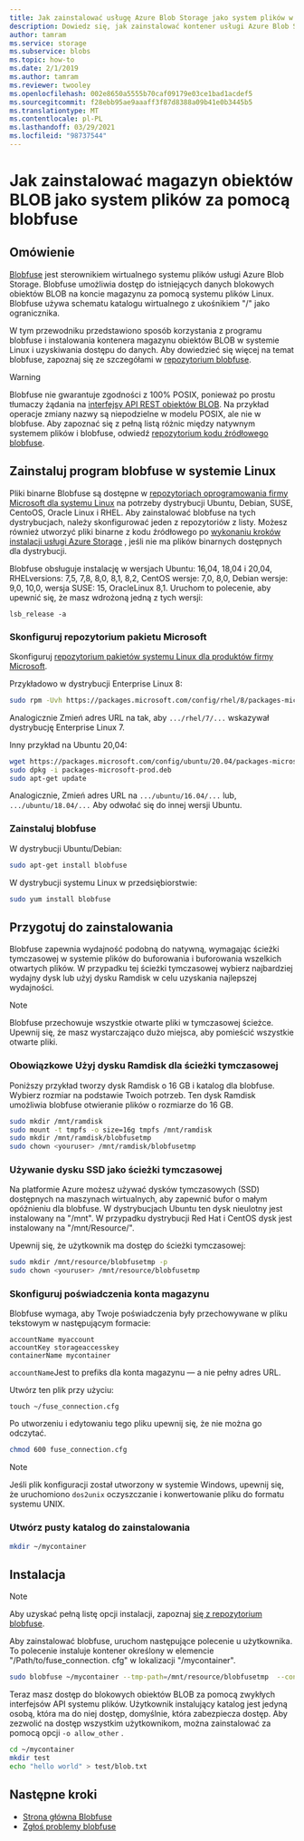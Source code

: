 ```yaml
---
title: Jak zainstalować usługę Azure Blob Storage jako system plików w systemie Linux | Microsoft Docs
description: Dowiedz się, jak zainstalować kontener usługi Azure Blob Storage za pomocą blobfuse, wirtualnego sterownika systemu plików w systemie Linux.
author: tamram
ms.service: storage
ms.subservice: blobs
ms.topic: how-to
ms.date: 2/1/2019
ms.author: tamram
ms.reviewer: twooley
ms.openlocfilehash: 002e8650a5555b70caf09179e03ce1bad1acdef5
ms.sourcegitcommit: f28ebb95ae9aaaff3f87d8388a09b41e0b3445b5
ms.translationtype: MT
ms.contentlocale: pl-PL
ms.lasthandoff: 03/29/2021
ms.locfileid: "98737544"
---
```

# <a name="how-to-mount-blob-storage-as-a-file-system-with-blobfuse"></a>Jak zainstalować magazyn obiektów BLOB jako system plików za pomocą blobfuse

## <a name="overview"></a>Omówienie
[Blobfuse](https://github.com/Azure/azure-storage-fuse) jest sterownikiem wirtualnego systemu plików usługi Azure Blob Storage. Blobfuse umożliwia dostęp do istniejących danych blokowych obiektów BLOB na koncie magazynu za pomocą systemu plików Linux. Blobfuse używa schematu katalogu wirtualnego z ukośnikiem "/" jako ogranicznika.  

W tym przewodniku przedstawiono sposób korzystania z programu blobfuse i instalowania kontenera magazynu obiektów BLOB w systemie Linux i uzyskiwania dostępu do danych. Aby dowiedzieć się więcej na temat blobfuse, zapoznaj się ze szczegółami w [repozytorium blobfuse](https://github.com/Azure/azure-storage-fuse).

> [!WARNING]
> Blobfuse nie gwarantuje zgodności z 100% POSIX, ponieważ po prostu tłumaczy żądania na [interfejsy API REST obiektów BLOB](/rest/api/storageservices/blob-service-rest-api). Na przykład operacje zmiany nazwy są niepodzielne w modelu POSIX, ale nie w blobfuse.
> Aby zapoznać się z pełną listą różnic między natywnym systemem plików i blobfuse, odwiedź [repozytorium kodu źródłowego blobfuse](https://github.com/azure/azure-storage-fuse).
> 

## <a name="install-blobfuse-on-linux"></a>Zainstaluj program blobfuse w systemie Linux
Pliki binarne Blobfuse są dostępne w [repozytoriach oprogramowania firmy Microsoft dla systemu Linux](/windows-server/administration/Linux-Package-Repository-for-Microsoft-Software) na potrzeby dystrybucji Ubuntu, Debian, SUSE, CentoOS, Oracle Linux i RHEL. Aby zainstalować blobfuse na tych dystrybucjach, należy skonfigurować jeden z repozytoriów z listy. Możesz również utworzyć pliki binarne z kodu źródłowego po [wykonaniu kroków instalacji usługi Azure Storage](https://github.com/Azure/azure-storage-fuse/wiki/1.-Installation#option-2---build-from-source) , jeśli nie ma plików binarnych dostępnych dla dystrybucji.

Blobfuse obsługuje instalację w wersjach Ubuntu: 16,04, 18,04 i 20,04, RHELversions: 7,5, 7,8, 8,0, 8,1, 8,2, CentOS wersje: 7,0, 8,0, Debian wersje: 9,0, 10,0, wersja SUSE: 15, OracleLinux 8,1. Uruchom to polecenie, aby upewnić się, że masz wdrożoną jedną z tych wersji:
```
lsb_release -a
```

### <a name="configure-the-microsoft-package-repository"></a>Skonfiguruj repozytorium pakietu Microsoft
Skonfiguruj [repozytorium pakietów systemu Linux dla produktów firmy Microsoft](/windows-server/administration/Linux-Package-Repository-for-Microsoft-Software).

Przykładowo w dystrybucji Enterprise Linux 8:
```bash
sudo rpm -Uvh https://packages.microsoft.com/config/rhel/8/packages-microsoft-prod.rpm
```

Analogicznie Zmień adres URL na tak, aby `.../rhel/7/...` wskazywał dystrybucję Enterprise Linux 7.

Inny przykład na Ubuntu 20,04:
```bash
wget https://packages.microsoft.com/config/ubuntu/20.04/packages-microsoft-prod.deb
sudo dpkg -i packages-microsoft-prod.deb
sudo apt-get update
```

Analogicznie, Zmień adres URL na `.../ubuntu/16.04/...` lub, `.../ubuntu/18.04/...` Aby odwołać się do innej wersji Ubuntu.

### <a name="install-blobfuse"></a>Zainstaluj blobfuse

W dystrybucji Ubuntu/Debian:
```bash
sudo apt-get install blobfuse
```

W dystrybucji systemu Linux w przedsiębiorstwie:
```bash    
sudo yum install blobfuse
```

## <a name="prepare-for-mounting"></a>Przygotuj do zainstalowania
Blobfuse zapewnia wydajność podobną do natywną, wymagając ścieżki tymczasowej w systemie plików do buforowania i buforowania wszelkich otwartych plików. W przypadku tej ścieżki tymczasowej wybierz najbardziej wydajny dysk lub użyj dysku Ramdisk w celu uzyskania najlepszej wydajności. 

> [!NOTE]
> Blobfuse przechowuje wszystkie otwarte pliki w tymczasowej ścieżce. Upewnij się, że masz wystarczająco dużo miejsca, aby pomieścić wszystkie otwarte pliki. 
> 

### <a name="optional-use-a-ramdisk-for-the-temporary-path"></a>Obowiązkowe Użyj dysku Ramdisk dla ścieżki tymczasowej
Poniższy przykład tworzy dysk Ramdisk o 16 GB i katalog dla blobfuse. Wybierz rozmiar na podstawie Twoich potrzeb. Ten dysk Ramdisk umożliwia blobfuse otwieranie plików o rozmiarze do 16 GB. 
```bash
sudo mkdir /mnt/ramdisk
sudo mount -t tmpfs -o size=16g tmpfs /mnt/ramdisk
sudo mkdir /mnt/ramdisk/blobfusetmp
sudo chown <youruser> /mnt/ramdisk/blobfusetmp
```

### <a name="use-an-ssd-as-a-temporary-path"></a>Używanie dysku SSD jako ścieżki tymczasowej
Na platformie Azure możesz używać dysków tymczasowych (SSD) dostępnych na maszynach wirtualnych, aby zapewnić bufor o małym opóźnieniu dla blobfuse. W dystrybucjach Ubuntu ten dysk nieulotny jest instalowany na "/mnt". W przypadku dystrybucji Red Hat i CentOS dysk jest instalowany na "/mnt/Resource/".

Upewnij się, że użytkownik ma dostęp do ścieżki tymczasowej:
```bash
sudo mkdir /mnt/resource/blobfusetmp -p
sudo chown <youruser> /mnt/resource/blobfusetmp
```

### <a name="configure-your-storage-account-credentials"></a>Skonfiguruj poświadczenia konta magazynu
Blobfuse wymaga, aby Twoje poświadczenia były przechowywane w pliku tekstowym w następującym formacie: 

```
accountName myaccount
accountKey storageaccesskey
containerName mycontainer
```
`accountName`Jest to prefiks dla konta magazynu — a nie pełny adres URL.

Utwórz ten plik przy użyciu:

```
touch ~/fuse_connection.cfg
```

Po utworzeniu i edytowaniu tego pliku upewnij się, że nie można go odczytać.
```bash
chmod 600 fuse_connection.cfg
```

> [!NOTE]
> Jeśli plik konfiguracji został utworzony w systemie Windows, upewnij się, że uruchomiono `dos2unix` oczyszczanie i konwertowanie pliku do formatu systemu UNIX. 
>

### <a name="create-an-empty-directory-for-mounting"></a>Utwórz pusty katalog do zainstalowania
```bash
mkdir ~/mycontainer
```

## <a name="mount"></a>Instalacja

> [!NOTE]
> Aby uzyskać pełną listę opcji instalacji, zapoznaj [się z repozytorium blobfuse](https://github.com/Azure/azure-storage-fuse#mount-options).  
> 

Aby zainstalować blobfuse, uruchom następujące polecenie u użytkownika. To polecenie instaluje kontener określony w elemencie "/Path/to/fuse_connection. cfg" w lokalizacji "/mycontainer".

```bash
sudo blobfuse ~/mycontainer --tmp-path=/mnt/resource/blobfusetmp  --config-file=/path/to/fuse_connection.cfg -o attr_timeout=240 -o entry_timeout=240 -o negative_timeout=120
```

Teraz masz dostęp do blokowych obiektów BLOB za pomocą zwykłych interfejsów API systemu plików. Użytkownik instalujący katalog jest jedyną osobą, która ma do niej dostęp, domyślnie, która zabezpiecza dostęp. Aby zezwolić na dostęp wszystkim użytkownikom, można zainstalować za pomocą opcji ```-o allow_other``` . 

```bash
cd ~/mycontainer
mkdir test
echo "hello world" > test/blob.txt
```

## <a name="next-steps"></a>Następne kroki

* [Strona główna Blobfuse](https://github.com/Azure/azure-storage-fuse#blobfuse)
* [Zgłoś problemy blobfuse](https://github.com/Azure/azure-storage-fuse/issues)
